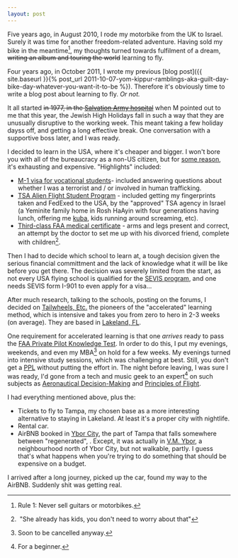 ```yaml
---
layout: post
---
```

Five years ago, in August 2010, I rode my motorbike from the UK to
Israel.  Surely it was time for another freedom-related adventure.
Having sold my bike in the meantime[^bike], my thoughts turned towards
fulfilment of a dream, ~~writing an album and touring the world~~
learning to fly.

[^bike]: Rule 1: Never sell guitars or motorbikes.

Four years ago, in October 2011, I wrote my previous [blog post]({{
site.baseurl }}{% post_url
2011-10-07-yom-kippur-ramblings-aka-guilt-day-bike-day-whatever-you-want-it-to-be
%}). Therefore it's obviously time to write a blog post about learning
to fly. *Or not.*

It all started ~~in 1977, in the [Salvation Army
hospital](http://ezitis.myzen.co.uk/mothers.html)~~ when M pointed
out to me that this year, the Jewish High Holidays fall in such a way
that they are unusually disruptive to the working week. This meant
taking a few holiday dayss off, and getting a long effective break. One
conversation with a supportive boss later, and I was ready.

I decided to learn in the USA, where it's cheaper and bigger. I won't bore you with all of the bureaucracy as a non-US citizen, but for [some
reason](https://www.youtube.com/watch?v=m8Uloqbxy_M), it's exhausting
and expensive. "Highlights" included:

*   [M-1 visa for vocational
    students](https://travel.state.gov/content/visas/en/study-exchange/student.html)- included answering questions
    about whether I was a terrorist and / or involved in human
    trafficking.
*   [TSA Alien Flight Student Program](https://www.aopa.org/advocacy/pilots/alien-flight-training-program/aliens-and-non-us-citizens-seeking-flight-training) - included getting my fingerprints taken
    and FedExed to the USA, by the "approved" TSA agency in Israel (a
    Yeminite family home in Rosh HaAyin with four generations having lunch,
    offering me [kuba](https://en.wikipedia.org/wiki/Kibbeh), kids
    running around screaming, etc).
*   [Third-class FAA medical
    certificate](https://www.faa.gov/licenses_certificates/medical_certification/) - arms and legs present and
    correct, an attempt by the doctor to set me up with his divorced
    friend, complete with children[^doctor].

[^doctor]: "She already has kids, you don't need to worry about that"

Then I had to decide which school to learn at, a tough decision given
the serious financial committment and the lack of knowledge what it will
be like before you get there. The decision was severely limited from the
start, as not every USA flying school is qualified for the [SEVIS
program](http://www.ice.gov/sevis), and one needs SEVIS form I-901 to
even apply for a visa...

After much research, talking to the schools,
posting on the forums, I decided on [Tailwheels,
Etc.](http://www.tailwheelsetc.com/) the pioneers of the "accelerated"
learning method, which is intensive and takes you from zero to hero in
2-3 weeks (on average). They are based in [Lakeland,
FL](https://www.faa.gov/regulations_policies/handbooks_manuals/aviation/phak/media/06_phak_ch4.pdf).

One requirement for accelerated learning is that
one *arrives* ready to pass the [FAA Private Pilot Knowledge
Test](https://www.faa.gov/pilots/become/knowledge/). In order to do
this, I put my evenings, weekends, and even my MBA[^mba] on hold for a
few weeks. My evenings turned into intensive study sessions, which
was challenging at best. Still, you don't get a
[PPL](https://en.wikipedia.org/wiki/Private_pilot_licence) without
putting the effort in. The night before leaving, I was sure I was ready,
I'd gone from a tech and music geek to an expert[^expert] on such
subjects as [Aeronautical
Decision-Making](https://www.faa.gov/regulations_policies/handbooks_manuals/aviation/phak/media/04_phak_ch2.pdf) and [Principles of Flight](https://www.faa.gov/regulations_policies/handbooks_manuals/aviation/phak/media/06_phak_ch4.pdf).


[^mba]: Soon to be cancelled anyway.
[^expert]: For a beginner.

I had everything mentioned above, plus the:
* Tickets to fly to Tampa, my chosen base as a more interesting
  alternative to staying in Lakeland. At least it's a proper city with
  nightlife.
* Rental car.
* AirBNB booked in [Ybor City](https://yborcityonline.com/), the part of
  Tampa that falls somewhere between "regenerated", . Except, it was
  actually in [V.M. Ybor](http://www.vmybor.org/), a neighbourhood north
  of Ybor City, but not walkable, partly. I guess that's what happens
  when you're trying to do something that should be expensive on a budget.

I arrived after a long journey, picked up the car, found my way to the
AirBNB. Suddenly shit was getting real.
